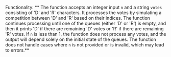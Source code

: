 Functionality: ** The function accepts an integer input `n` and a string `votes` consisting of 'D' and 'R' characters. It processes the votes by simulating a competition between 'D' and 'R' based on their indices. The function continues processing until one of the queues (either 'D' or 'R') is empty, and then it prints 'D' if there are remaining 'D' votes or 'R' if there are remaining 'R' votes. If `n` is less than 1, the function does not process any votes, and the output will depend solely on the initial state of the queues. The function does not handle cases where `n` is not provided or is invalid, which may lead to errors.**
